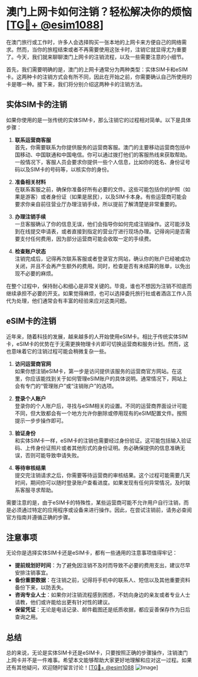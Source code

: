 # 澳门上网卡如何注销？轻松解决你的烦恼[[TG💪+ @esim1088](https://t.me/s/esim1088)]

在澳门旅行或工作时，许多人会选择购买一张本地的上网卡来方便自己的网络需求。然而，当你的旅程结束或者不再需要使用这张卡时，注销它就显得尤为重要了。今天，我们就来聊聊澳门上网卡的注销流程，以及一些需要注意的小细节。

首先，我们需要明确的是，澳门的上网卡通常分为两种类型：实体SIM卡和eSIM卡。这两种卡的注销方式会有所不同，因此在开始之前，你需要确认自己所使用的卡是哪一种。接下来，我们将分别介绍这两种卡的注销方法。

## 实体SIM卡的注销

如果你使用的是一张传统的实体SIM卡，那么注销它的过程相对简单。以下是具体步骤：

1. **联系运营商客服**  
   首先，你需要联系为你提供服务的运营商客服。澳门的主要移动运营商包括中国移动、中国联通和中国电信。你可以通过拨打他们的客服热线来获取帮助。一般情况下，客服人员会要求你提供一些个人信息，比如你的姓名、身份证号码以及SIM卡的号码等，以核实你的身份。

2. **准备相关材料**  
   在联系客服之前，确保你准备好所有必要的文件。这些可能包括你的护照（如果是游客）或者身份证（如果是居民），以及SIM卡本身。有些运营商可能会要求你亲自前往营业厅办理注销手续，所以提前了解清楚是非常重要的。

3. **办理注销手续**  
   一旦客服确认了你的信息无误，他们会指导你如何完成注销操作。这可能涉及到在线提交申请表，或者直接到指定的营业厅进行现场办理。记得询问是否需要支付任何费用，因为部分运营商可能会收取一定的手续费。

4. **检查账户状态**  
   注销完成后，记得再次联系客服或者登录官方网站，确认你的账户已经被成功关闭，并且不会再产生额外的费用。同时，检查是否有未结算的账单，以免出现不必要的麻烦。

在整个过程中，保持耐心和细心是非常关键的。毕竟，谁也不想因为注销不彻底而继续承担不必要的开支。如果觉得麻烦，也可以选择委托旅行社或者酒店工作人员代为处理，他们通常会有丰富的经验来应对这类问题。

## eSIM卡的注销

近年来，随着科技的发展，越来越多的人开始使用eSIM卡。相比于传统实体SIM卡，eSIM卡的优势在于无需更换物理卡片即可切换运营商和服务计划。然而，这也意味着它的注销过程可能会稍微复杂一些。

1. **访问运营商官网**  
   如果你想注销eSIM卡，第一步是访问提供该服务的运营商官方网站。在这里，你应该能找到关于如何管理eSIM账户的具体说明。通常情况下，网站上会有专门的“管理账户”或“注销账户”的选项。

2. **登录个人账户**  
   登录你的个人账户后，寻找与eSIM相关的设置。不同的运营商界面设计可能不同，但大致都会有一个地方允许你删除或停用现有的eSIM配置文件。按照提示一步步操作即可。

3. **验证身份**  
   和实体SIM卡一样，eSIM卡的注销也需要经过身份验证。这可能包括输入验证码、上传身份证照片或者其他形式的身份证明。务必确保提供的信息准确无误，否则可能导致申请失败。

4. **等待审核结果**  
   提交完注销请求之后，你需要等待运营商的审核结果。这个过程可能需要几天时间，期间你可以随时登录账户查看进度。如果发现有任何异常情况，及时联系客服寻求帮助。

需要注意的是，由于eSIM卡的特殊性，某些运营商可能不允许用户自行注销，而是必须通过特定的应用程序或设备来进行操作。因此，在尝试注销前，请务必查阅官方指南并遵循正确的步骤。

## 注意事项

无论你是选择实体SIM卡还是eSIM卡，都有一些通用的注意事项值得牢记：

- **提前规划好时间**：为了避免因注销不及时而导致不必要的费用支出，建议尽早安排注销事宜。
- **备份重要数据**：在注销之前，记得将手机中的联系人、短信以及其他重要资料备份下来，以防丢失。
- **咨询专业人士**：如果你对注销流程感到困惑，不妨向身边的亲友或者专业人士请教，他们或许能给出更有针对性的建议。
- **保留凭证**：无论是电话记录、邮件截图还是纸质收据，都应妥善保存作为日后查询之用。

## 总结

总的来说，无论是实体SIM卡还是eSIM卡，只要按照正确的步骤操作，注销澳门上网卡并不是一件难事。希望本文能够帮助大家更好地理解和应对这一过程。如果还有其他疑问，欢迎随时留言讨论！[[TG💪+ @esim1088](https://t.me/s/esim1088) ![Image](https://i.postimg.cc/4NQfJmqS/Snipaste-2025-05-13-00-14-12.png)]